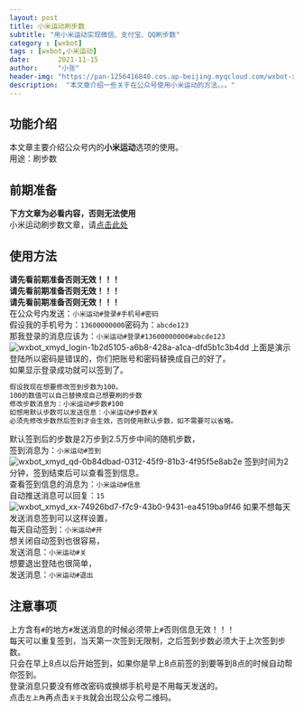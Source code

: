 ```yaml
---
layout: post
title: 小米运动刷步数
subtitle: "用小米运动实现微信、支付宝、QQ刷步数"
category : [wxbot]
tags : [wxbot,小米运动]
date:       2021-11-15
author:     "小张"
header-img: "https://pan-1256416840.cos.ap-beijing.myqcloud.com/wxbot-xmyd-381b94c7-8113-4fa7-ae45-d168cdc6f85b.jpg"
description:  "本文章介绍一些关于在公众号使用小米运动的方法。。。"
---
```


## 功能介绍
本文章主要介绍公众号内的**小米运动**选项的使用。  
用途：刷步数  
  
## 前期准备
**下方文章为必看内容，否则无法使用**  
小米运动刷步数文章，请[点击此处](https://mp.weixin.qq.com/s/B7Q0mnjjigy87esCgBNySQ)  
  
## 使用方法
**请先看前期准备否则无效！！！**  
**请先看前期准备否则无效！！！**  
**请先看前期准备否则无效！！！**  
在公众号内发送：`小米运动#登录#手机号#密码`  
假设我的手机号为：`13600000000`密码为：`abcde123`  
那我登录的消息应该为：`小米运动#登录#13600000000#abcde123`  
![wxbot_xmyd_login-1b2d5105-a6b8-428a-a1ca-dfd5b1c3b4dd](https://pan-1256416840.cos.ap-beijing.myqcloud.com/wxbot_xmyd_login-1b2d5105-a6b8-428a-a1ca-dfd5b1c3b4dd.jpg)
上面是演示登陆所以密码是错误的，你们把账号和密码替换成自己的好了。  
如果显示登录成功就可以签到了。  
```txt
假设我现在想要修改签到步数为100。  
100的数值可以自己替换成自己想要刷的步数  
修改步数消息为：小米运动#步数#100  
如想用默认步数可以发送信息：小米运动#步数#关  
必须先修改步数然后签到才会生效，否则使用默认步数，如不需要可以省略。
```
默认签到后的步数是2万步到2.5万步中间的随机步数，  
签到消息为：`小米运动#签到`  
![wxbot_xmyd_qd-0b84dbad-0312-45f9-81b3-4f95f5e8ab2e](https://pan-1256416840.cos.ap-beijing.myqcloud.com/wxbot_xmyd_qd-0b84dbad-0312-45f9-81b3-4f95f5e8ab2e.jpg)
签到时间为2分钟，签到结束后可以查看签到信息。  
查看签到信息的消息为：`小米运动#信息`  
自动推送消息可以回复：`15`  
![wxbot_xmyd_xx-74926bd7-f7c9-43b0-9431-ea4519ba9f46](https://pan-1256416840.cos.ap-beijing.myqcloud.com/wxbot_xmyd_xx-74926bd7-f7c9-43b0-9431-ea4519ba9f46.jpg)
如果不想每天发送消息签到可以这样设置，  
每天自动签到：`小米运动#开`  
想关闭自动签到也很容易，  
发送消息：`小米运动#关`  
想要退出登陆也很简单，  
发送消息：`小米运动#退出`  
  
## 注意事项
上方含有`#`的地方`#`发送消息的时候必须带上`#`否则信息无效！！！  
每天可以重复签到，当天第一次签到无限制，之后签到步数必须大于上次签到步数。  
只会在早上8点以后开始签到，如果你是早上8点前签的到要等到8点的时候自动帮你签到。  
登录消息只要没有修改密码或换绑手机号是不用每天发送的。  
点击`左上角`再点击`关于我`就会出现公众号二维码。
